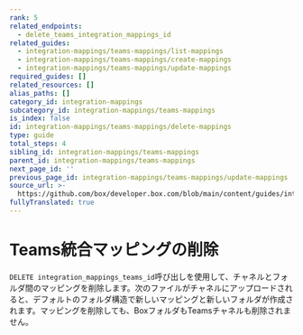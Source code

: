 ```yaml
---
rank: 5
related_endpoints:
  - delete_teams_integration_mappings_id
related_guides:
  - integration-mappings/teams-mappings/list-mappings
  - integration-mappings/teams-mappings/create-mappings
  - integration-mappings/teams-mappings/update-mappings
required_guides: []
related_resources: []
alias_paths: []
category_id: integration-mappings
subcategory_id: integration-mappings/teams-mappings
is_index: false
id: integration-mappings/teams-mappings/delete-mappings
type: guide
total_steps: 4
sibling_id: integration-mappings/teams-mappings
parent_id: integration-mappings/teams-mappings
next_page_id: ''
previous_page_id: integration-mappings/teams-mappings/update-mappings
source_url: >-
  https://github.com/box/developer.box.com/blob/main/content/guides/integration-mappings/teams-mappings/delete-mappings.md
fullyTranslated: true
---
```

# Teams統合マッピングの削除

`DELETE integration_mappings_teams_id`呼び出しを使用して、チャネルとフォルダ間のマッピングを削除します。次のファイルがチャネルにアップロードされると、デフォルトのフォルダ構造で新しいマッピングと新しいフォルダが作成されます。マッピングを削除しても、BoxフォルダもTeamsチャネルも削除されません。

<Samples id="delete-integration-mappings-teams-id">

</Samples>

